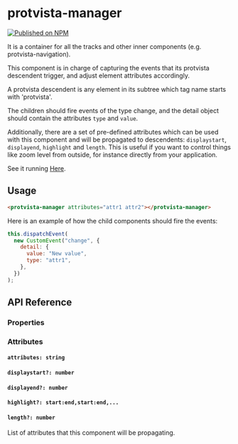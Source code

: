 # protvista-manager

[![Published on NPM](https://img.shields.io/npm/v/protvista-manager.svg)](https://www.npmjs.com/package/protvista-manager)

It is a container for all the tracks and other inner components (e.g. protvista-navigation).

This component is in charge of capturing the events that its protvista descendent trigger, and adjust element attributes accordingly.

A protvista descendent is any element in its subtree which tag name starts with 'protvista'.

The children should fire events of the type change, and the detail object should contain the attributes `type` and `value`.

Additionally, there are a set of pre-defined attributes which can be used with this component and will be propagated to descendents: `displaystart`, `displayend`, `highlight` and `length`. This is useful if you want to control things like zoom level from outside, for instance directly from your application.

See it running [Here](https://ebi-webcomponents.github.io/protvista-manager/index.html).

## Usage

```html
<protvista-manager attributes="attr1 attr2"></protvista-manager>
```

Here is an example of how the child components should fire the events:

```javascript
this.dispatchEvent(
  new CustomEvent("change", {
    detail: {
      value: "New value",
      type: "attr1",
    },
  })
);
```

## API Reference

### Properties

### Attributes

#### `attributes: string`

#### `displaystart?: number`

#### `displayend?: number`

#### `highlight?: start:end,start:end,...`

#### `length?: number`

List of attributes that this component will be propagating.
